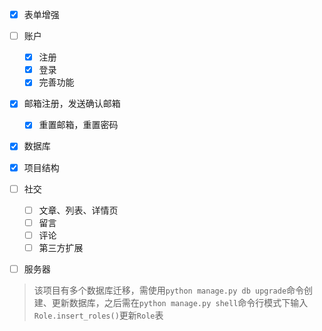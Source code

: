 - [x] 表单增强
- [ ] 账户
    - [x] 注册
    - [x] 登录
    - [x] 完善功能
- [x] 邮箱注册，发送确认邮箱
    - [x] 重置邮箱，重置密码
- [x] 数据库
- [x] 项目结构
- [ ] 社交
    - [ ] 文章、列表、详情页
    - [ ] 留言
    - [ ] 评论
    - [ ] 第三方扩展
- [ ] 服务器


> 该项目有多个数据库迁移，需使用`python manage.py db upgrade`命令创建、更新数据库，之后需在`python manage.py shell`命令行模式下输入`Role.insert_roles()`更新`Role`表
